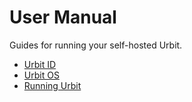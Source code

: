 # User Manual

Guides for running your self-hosted Urbit.

- [Urbit ID](./id/README.md)
- [Urbit OS](./os/README.md)
- [Running Urbit](./running/README.md)
